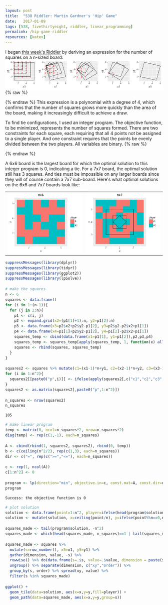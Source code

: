 ```yaml
---
layout: post
title:  "538 Riddler: Martin Gardner's 'Hip' Game"
date:   2017-01-09
tags: [538, fivethirtyeight, riddler, linear_programming]
permalink: /hip-game-riddler
resources: [katex]
---
```


I began [this week's Riddler](https://fivethirtyeight.com/features/dont-throw-out-that-calendar/) by deriving an expression for the number of squares on a n-sized board:
<img src="/assets/img/hip-square-cnt.png" style="display:block; margin-left:auto; margin-right:auto;">
{% raw %}
<div class="equation" data-expr="\begin{aligned} S(n) = & \sum_{i=1}^{n-1} i^2*(n-i) = n\sum_{i=1}^{n-1} i^2 - \sum_{i=1}^{n-1} i^3 \\
= & n \left( \frac{n(n-1)(2n-1)}{6}\right) - \frac{n^2(n-1)^2}{4} = \frac{n^2(n^2-1)}{12}
\end{aligned}"></div>
{% endraw %}
This expression is a polynomial with a degree of 4, which confirms that the number of squares grows more quickly than the area of the board, making it increasingly difficult to achieve a draw.

To find tie configurations, I used an integer program.  The objective function, to be minimized, represents the number of squares formed.  There are two constraints for each square, each requiring that all 4 points not be assigned to a single player.  And one constraint requires that the points be evenly divided between the two players.  All variables are binary.
{% raw %}
<div class="equation" data-expr="\begin{aligned}
\text{min} \quad & \sum_{s \in S} u_{s} + v_{s} \\
s.t. \quad & \sum_{i=1}^{n^2} x_{i} = \left \lceil \frac{n^2}{2} \right \rceil \\
& x_{s1} + x_{s2} + x_{s3} + x_{s4} + u_{s} > 0 & \forall s \in S \\
& x_{s1} + x_{s2} + x_{s3} + x_{s4} - v_{s} < 4 &  \\
& x_{i},u_{s},v_{s} \in \left\{ 0,1 \right\}
\end{aligned}"></div>
{% endraw %}

A 6x6 board is the largest board for which the optimal solution to this integer program is 0, indicating a tie. For a 7x7 board, the optimal solution still has 3 squares. And ties must be impossible on any larger boards since they will of course contain a 7x7 sub-board. Here's what optimal solutions on the 6x6 and 7x7 boards look like:
<table style="width:100%;"><tr>
<td style="width:50%; "><img src="/assets/img/hip-n6.png" style="display:block; margin-left:auto; margin-right:auto;"></td>
<td style="width:50%;"><img src="/assets/img/hip-n7.png" style="display:block; margin-left:auto; margin-right:auto;"></td>
</tr></table>

``` R
suppressMessages(library(dplyr))
suppressMessages(library(tidyr))
suppressMessages(library(ggplot2))
suppressMessages(library(lpSolve))

# make the squares
n <- 6
squares <- data.frame()
for (i in 1:(n-1)){
  for (j in 2:n){
    p1 <- c(i, j)
    p2 <- expand.grid(x2=(p1[1]+1):n, y2=p1[2]:n)
    p3 <- data.frame(x3=p2$x2+p2$y2-p1[2], y3=p2$y2-p2$x2+p1[1])
    p4 <- data.frame(x4=p1[1]+p2$y2-p1[2], y4=p1[2]-p2$x2+p1[1])
    squares_temp <- cbind(data.frame(x1=p1[1], y1=p1[2]),p2,p3,p4)
    squares_temp <- squares_temp[apply(squares_temp, 1, function(x) all(x>=1 & x<=n)),]
    squares <- rbind(squares, squares_temp)
  }
}

squares2 <- squares %>% mutate(c1=(x1-1)*n+y1, c2=(x2-1)*n+y2, c3=(x3-1)*n+y3, c4=(x4-1)*n+y4)
for (i in 1:n^2){
  squares2[[paste0("p",i)]] <- ifelse(apply(squares2[,c("c1","c2","c3","c4")], 1, function(x) any(x==i)),1,0)
}
squares2 <- as.matrix(squares2[,paste0("p",1:n^2)])

n_squares <- nrow(squares2)
n_squares
```
```
105
```
``` R
# make linear program
temp <- matrix(0, ncol=n_squares*2, nrow=n_squares*2)
diag(temp) <- rep(c(1,-1), each=n_squares)

A <- cbind(rbind(1, squares2, squares2), rbind(0, temp))
b <- c(ceiling(n^2/2), rep(c(1,3), each=n_squares))
dir <- c("=", rep(c(">=","<="), each=n_squares))

c <- rep(1, ncol(A))
c[1:n^2] <- 0

program <- lp(direction="min", objective.in=c, const.mat=A, const.dir=dir, const.rhs=b, all.bin=TRUE)
program
```
```
Success: the objective function is 0
```
``` R
# plot solution
solution <- data.frame(point=1:n^2, player=ifelse(head(program$solution,n^2)==1,"P1","P2"))
solution <- mutate(solution, x=ceiling(point/n), y=ifelse(point%%n==0,n,point%%n))

squares_made <- tail(program$solution, -n^2)
squares_made <- which(head(squares_made, n_squares)==1 | tail(squares_made, -n_squares)==1)

squares_made <- squares %>%
  mutate(s=row_number(), x5=x1, y5=y1) %>%
  gather(dimension, value, -s) %>%
  rowwise() %>% do(data.frame(s=.$s, value=.$value, dimension = paste(strsplit(.$dimension, "")[[1]], collapse="_"), stringsAsFactors=FALSE)) %>%
  ungroup() %>% separate(dimension, c("xy","order")) %>%
  group_by(s, order) %>% spread(xy, value) %>%
  filter(s %in% squares_made)

ggplot() +
  geom_tile(data=solution, aes(x=x,y=y,fill=player)) +
  geom_path(data=squares_made, aes(x=x,y=y,group=s))
```
